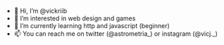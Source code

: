 - 👋 Hi, I’m @vickriib
- 👀 I’m interested in web design and games
- 🌱 I’m currently learning http and javascript (beginner)
- 📫 You can reach me on twitter (@astrometria_) or instagram (@vicj._)
